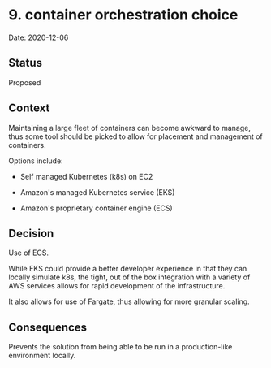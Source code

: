 # 9. container orchestration choice

Date: 2020-12-06

## Status

Proposed

## Context

Maintaining a large fleet of containers can become awkward to manage, thus some tool should be picked to allow for placement and management of containers.

Options include:

 - Self managed Kubernetes (k8s) on EC2

 - Amazon's managed Kubernetes service (EKS)

 - Amazon's proprietary container engine (ECS)

## Decision

Use of ECS.

While EKS could provide a better developer experience in that they can locally simulate k8s, the tight, out of the box integration with a variety of AWS services allows for rapid development of the infrastructure.

It also allows for use of Fargate, thus allowing for more granular scaling.

## Consequences

Prevents the solution from being able to be run in a production-like environment locally.
